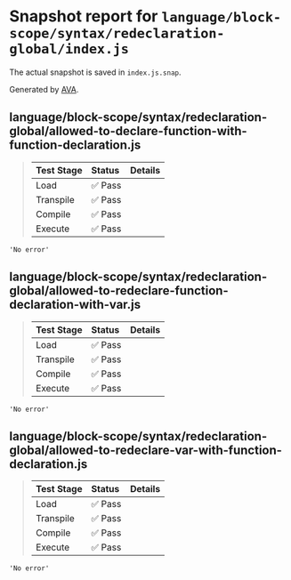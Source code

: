# Snapshot report for `language/block-scope/syntax/redeclaration-global/index.js`

The actual snapshot is saved in `index.js.snap`.

Generated by [AVA](https://avajs.dev).

## language/block-scope/syntax/redeclaration-global/allowed-to-declare-function-with-function-declaration.js

> | Test Stage | Status | Details |
> | :-- | :-- | :-- |
> | Load | ✅ Pass |  |
> | Transpile | ✅ Pass |  |
> | Compile | ✅ Pass |  |
> | Execute | ✅ Pass |  |

    'No error'

## language/block-scope/syntax/redeclaration-global/allowed-to-redeclare-function-declaration-with-var.js

> | Test Stage | Status | Details |
> | :-- | :-- | :-- |
> | Load | ✅ Pass |  |
> | Transpile | ✅ Pass |  |
> | Compile | ✅ Pass |  |
> | Execute | ✅ Pass |  |

    'No error'

## language/block-scope/syntax/redeclaration-global/allowed-to-redeclare-var-with-function-declaration.js

> | Test Stage | Status | Details |
> | :-- | :-- | :-- |
> | Load | ✅ Pass |  |
> | Transpile | ✅ Pass |  |
> | Compile | ✅ Pass |  |
> | Execute | ✅ Pass |  |

    'No error'
